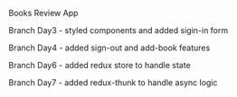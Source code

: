 Books Review App

Branch Day3 - styled components and added sigin-in form

Branch Day4 - added sign-out and add-book features

Branch Day6 - added redux store to handle state

Branch Day7 - added redux-thunk to handle async logic